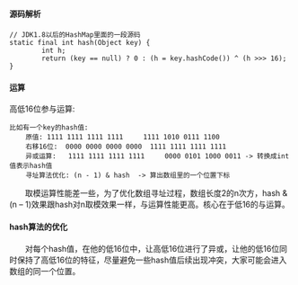 #### 源码解析

```
// JDK1.8以后的HashMap里面的一段源码
static final int hash(Object key) {
        int h;
        return (key == null) ? 0 : (h = key.hashCode()) ^ (h >>> 16);
}
```

#### 运算

高低16位参与运算:
```
比如有一个key的hash值:
    原值: 1111 1111 1111 1111     1111 1010 0111 1100
    右移16位:  0000 0000 0000 0000  1111 1111 1111 1111
    异或运算:   1111 1111 1111 1111     0000 0101 1000 0011 -> 转换成int值表示hash值
    寻址算法优化: (n - 1) & hash  -> 算出数组里的一个位置下标
```
<div style="text-indent:2em">取模运算性能差一些，为了优化数组寻址过程，数组长度2的n次方，hash & (n – 1)效果跟hash对n取模效果一样，与运算性能更高。核心在于低16的与运算。</div>


#### hash算法的优化
<div style="text-indent:2em">对每个hash值，在他的低16位中，让高低16位进行了异或，让他的低16位同时保持了高低16位的特征，尽量避免一些hash值后续出现冲突，大家可能会进入数组的同一个位置。</div>
